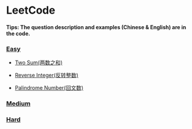 # LeetCode

#### Tips: The question description and examples (Chinese & English) are in the code.

### [Easy](src/easy)
- [Two Sum(两数之和)](src/easy/TwoSum.java)

- [Reverse Integer(反转整数)](src/easy/ReverseInteger.java)

- [Palindrome Number(回文数)](src/easy/PalindromeNumber.java)

### [Medium](src/medium)

### [Hard](src/hard)